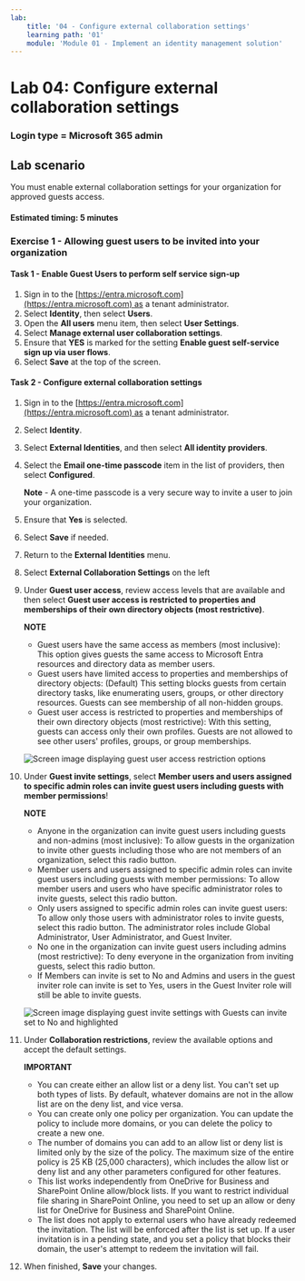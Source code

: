 ```yaml
---
lab:
    title: '04 - Configure external collaboration settings'
    learning path: '01'
    module: 'Module 01 - Implement an identity management solution'
---
```


# Lab 04: Configure external collaboration settings

### Login type = Microsoft 365 admin

## Lab scenario

You must enable external collaboration settings for your organization for approved guests access.

#### Estimated timing: 5 minutes

### Exercise 1 - Allowing guest users to be invited into your organization

#### Task 1 - Enable Guest Users to perform self service sign-up

1. Sign in to the [https://entra.microsoft.com](https://entra.microsoft.com) as a tenant administrator.
2. Select **Identity**, then select **Users**.
3. Open the **All users** menu item, then select **User Settings**.
4. Select **Manage external user collaboration settings**.
5. Ensure that **YES** is marked for the setting **Enable guest self-service sign up via user flows**.
6. Select **Save** at the top of the screen.

#### Task 2 - Configure external collaboration settings

1. Sign in to the [https://entra.microsoft.com](https://entra.microsoft.com) as a tenant administrator.
2. Select **Identity**.
3. Select **External Identities**, and then select **All identity providers**.
4. Select the **Email one-time passcode** item in the list of providers, then select **Configured**.

    **Note** - A one-time passcode is a very secure way to invite a user to join your organization.
    
5. Ensure that **Yes** is selected.
6. Select **Save** if needed.
7. Return to the **External Identities** menu.
8. Select **External Collaboration Settings** on the left

9. Under **Guest user access**, review access levels that are available and then select **Guest user access is restricted to properties and memberships of their own directory objects (most restrictive)**.

    **NOTE**
    - Guest users have the same access as members (most inclusive): This option gives guests the same access to Microsoft Entra resources and directory data as member users.
    - Guest users have limited access to properties and memberships of directory objects: (Default) This setting blocks guests from certain directory tasks, like enumerating users, groups, or other directory resources. Guests can see membership of all non-hidden groups.
    - Guest user access is restricted to properties and memberships of their own directory objects (most restrictive): With this setting, guests can access only their own profiles. Guests are not allowed to see other users' profiles, groups, or group memberships.

    ![Screen image displaying guest user access restriction options](./media/lp1-mod3-guest-user-access-restrictions.png)

10. Under **Guest invite settings**,  select **Member users and users assigned to specific admin roles can invite guest users including guests with member permissions**!

    **NOTE**
    - Anyone in the organization can invite guest users including guests and non-admins (most inclusive): To allow guests in the organization to invite other guests including those who are not members of an organization, select this radio button.
    - Member users and users assigned to specific admin roles can invite guest users including guests with member permissions: To allow member users and users who have specific administrator roles to invite guests, select this radio button.
    - Only users assigned to specific admin roles can invite guest users: To allow only those users with administrator roles to invite guests, select this radio button. The administrator roles include Global Administrator, User Administrator, and Guest Inviter.
    - No one in the organization can invite guest users including admins (most restrictive): To deny everyone in the organization from inviting guests, select this radio button.
    - If Members can invite is set to No and Admins and users in the guest inviter role can invite is set to Yes, users in the Guest Inviter role will still be able to invite guests.

    ![Screen image displaying guest invite settings with Guests can invite set to No and highlighted](./media/lp1-mod3-guest-user-invite-settings.png)

11. Under **Collaboration restrictions**, review the available options and accept the default settings.

    **IMPORTANT**
    - You can create either an allow list or a deny list. You can't set up both types of lists. By default, whatever domains are not in the allow list are on the deny list, and vice versa.
    - You can create only one policy per organization. You can update the policy to include more domains, or you can delete the policy to create a new one.
    - The number of domains you can add to an allow list or deny list is limited only by the size of the policy. The maximum size of the entire policy is 25 KB (25,000 characters), which includes the allow list or deny list and any other parameters configured for other features.
    - This list works independently from OneDrive for Business and SharePoint Online allow/block lists. If you want to restrict individual file sharing in SharePoint Online, you need to set up an allow or deny list for OneDrive for Business and SharePoint Online.
    - The list does not apply to external users who have already redeemed the invitation. The list will be enforced after the list is set up. If a user invitation is in a pending state, and you set a policy that blocks their domain, the user's attempt to redeem the invitation will fail.

12. When finished, **Save** your changes.

